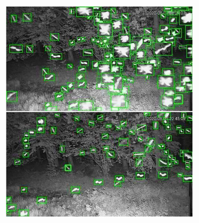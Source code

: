 ![20200607-221411-224416](in/20200607/20200607-221411-224416_0_.jpg)
![20200607-224421-231426](in/20200607/20200607-224421-231426_0_.jpg)
